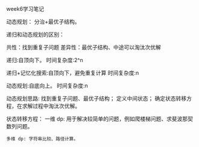 week6学习笔记

动态规划：
分治+最优子结构。

递归和动态规划的区别：

共性：找到重复子问题
差异性：最优子结构、中途可以淘汰次优解

递归:自顶向下。
	时间复杂度:2^n

递归+记忆化搜索:自顶向下，避免重复计算
	时间复杂度:n

动态规划:自底向上。
	时间复杂度:n

动态规划思路:
找到重复子问题、最优子结构；
定义中间状态；
确定状态转移方程，在求解过程中淘汰次优解。



状态转移方程：
	一维 dp: 用于解决较简单的问题，例如爬楼梯问题、求斐波那契数列问题。


	多维 dp: 字符串比较、路径计算。